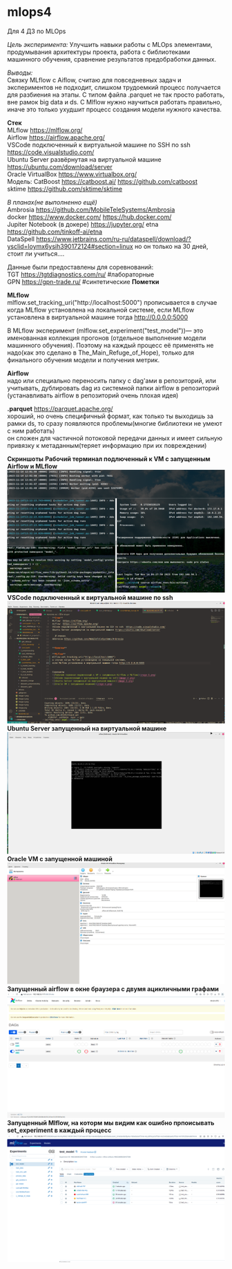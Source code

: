 # mlops4
Для 4 ДЗ по MLOps

_Цель эксперимента:_ Улучшить навыки работы с MLOps элементами, продумывания архитектуры проекта, работа с библиотеками машинного обучения, сравнение результатов предобработки данных. 

_Выводы:_  
Связку MLflow с Aiflow, считаю для повседневных задач и экспериментов не подходит, слишком трудоемкий процесс получается для разбиения на этапы.
С типом файла .parquet не так просто работать, вне рамок big data и ds.
С Mlflow нужно научиться работать правильно, иначе это только ухудшит процесс создания модели нужного качества.  

**Стек**  
MLflow  https://mlflow.org/  
Airflow  https://airflow.apache.org/  
VSCode подключенный к виртуальной машине по SSH по ssh  https://code.visualstudio.com/    
Ubuntu Server развёрнутая на виртуальной машине https://ubuntu.com/download/server  
Oracle VirtualBox https://www.virtualbox.org/  
Модель: CatBoost https://catboost.ai/   https://github.com/catboost  
sktime https://github.com/sktime/sktime

 _В планах(не выполненно ещё)_  
Ambrosia https://github.com/MobileTeleSystems/Ambrosia  
docker https://www.docker.com/  https://hub.docker.com/  
Jupiter Notebook (в докере) https://jupyter.org/
etna https://github.com/tinkoff-ai/etna  
DataSpell https://www.jetbrains.com/ru-ru/dataspell/download/?ysclid=loymx6ysih390172124#section=linux но он только на 30 дней, стоит ли учиться....

Данные были предоставлены для соревнований:  
TGT https://tgtdiagnostics.com/ru/ #лабораторные  
GPN https://gpn-trade.ru/ #синтетические
**Пометки**  

**MLflow**  
mlflow.set_tracking_uri("http://localhost:5000") прописывается 
в случае когда MLflow установлена на локальной системе,
если MLflow установлена в виртуальной машине тогда http://0.0.0.0:5000  

В MLflow эксперимент (mlflow.set_experiment("test_model"))— это именованная коллекция прогонов (отдельное выполнение модели машинного обучения). Поэтому на каждый процесс её применять не надо(как это сделано в The_Main_Refuge_of_Hope), только для финального обучения модели и получения метрик.

**Airflow**  
надо или специально переносить папку с dag'ами в репозиторий, или учитывать, дублировать dag из системной папки airflow в репозиторий (устанавливать airflow в репозиторий очень плохая идея)

**.parquet**   https://parquet.apache.org/  
хороший, но очень специфичный формат, как только ты выходишь за рамки ds,
то сразу появляются проблемы(многие библиотеки не умеют с ним работать)  
он сложен для частичной потоковой передачи данных и имеет сильную привязку к метаданным(теряет информацию при их повреждении)

**Скриншоты**
**Рабочий терминал подлюченный к VM с запущенным Airflow и MLflow**
![Рабочий терминал подлюченный к VM с запущенным Airflow и MLflow](image-1.png)
**VSСode подключенный к виртуальной машине по ssh**
![VSСode подключенный к виртуальной машине по ssh](image-5.png)
**Ubuntu Server запущенный на виртуальной машине**
![Ubuntu Server запущенный на виртуальной машине](image-3.png)
**Oracle VM с запущенной машиной**
![Oracle VM с запущенной машиной](image-4.png)
**Запущенный airflow в окне браузера с двумя ацикличными графами**
![Запущенный airflow в окне браузера с двумя ацикличными графами](image.png)
**Запущенный Mlflow, на которм мы видим как ошибно прпоисывать set_experiment в каждый процесс**
![Запущенный Mlflow, на которм мы видим как ошибно прпоисывать set_experiment в каждый процесс](image-2.png)